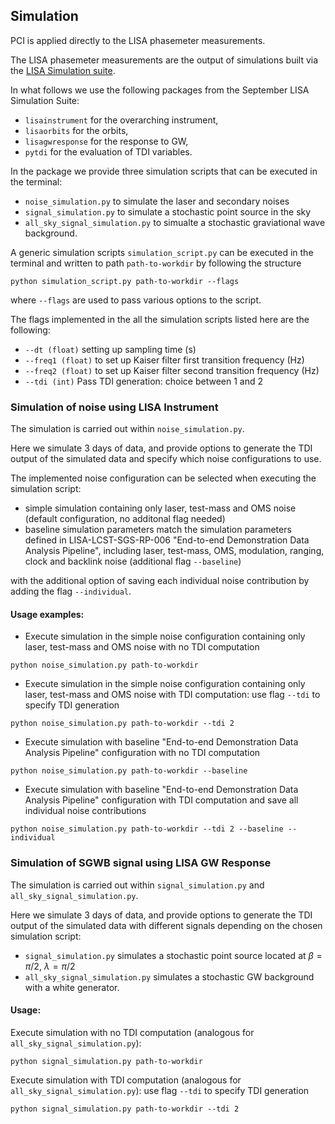 ## Simulation

PCI is applied directly to the LISA phasemeter measurements.

The LISA phasemeter measurements are the output of simulations built via the [LISA Simulation suite](https://gitlab.in2p3.fr/lisa-simulation). 

In what follows we use the following packages from the September LISA Simulation Suite:
- `lisainstrument` for the overarching instrument,
- `lisaorbits` for the orbits,
- `lisagwresponse` for the response to GW,
- `pytdi` for the evaluation of TDI variables.

In the package we provide three simulation scripts that can be executed in the terminal:

- `noise_simulation.py` to simulate the laser and secondary noises
- `signal_simulation.py` to simulate a stochastic point source in the sky
- `all_sky_signal_simulation.py` to simualte a stochastic graviational wave background.


A generic simulation scripts `simulation_script.py` can be executed in the terminal and written to path `path-to-workdir` by following the structure
```shell
python simulation_script.py path-to-workdir --flags
```  
where `--flags` are used to pass various options to the script.

The flags implemented in the all the simulation scripts listed here are the following:
- `--dt (float)` setting up sampling time (s)
- `--freq1 (float)` to set up Kaiser filter first transition frequency (Hz)
- `--freq2 (float)` to set up Kaiser filter second transition frequency (Hz)
- `--tdi (int)` Pass TDI generation: choice between 1 and 2



### Simulation of noise using LISA Instrument

The simulation is carried out within `noise_simulation.py`. 

Here we simulate 3 days of data, and provide options to generate the TDI output of the simulated data and specify which  noise configurations to use.

The implemented noise configuration can be selected when executing the simulation script:
- simple simulation containing only laser, test-mass and OMS noise (default configuration, no additonal flag needed)
- baseline simulation parameters match the simulation parameters defined in 
LISA-LCST-SGS-RP-006 "End-to-end Demonstration Data Analysis Pipeline", including laser, test-mass, OMS, modulation, ranging, clock and backlink noise (additional flag `--baseline`)

with the additional option of saving each individual noise contribution by adding the flag `--individual`.

#### Usage examples:
- Execute simulation in the simple noise configuration containing only laser, test-mass and OMS noise with no TDI computation 
```shell
python noise_simulation.py path-to-workdir
```        

- Execute simulation in the simple noise configuration containing only laser, test-mass and OMS noise with TDI computation: use flag `--tdi` to specify TDI generation 
```shell
python noise_simulation.py path-to-workdir --tdi 2   
```        

- Execute simulation with baseline "End-to-end Demonstration Data Analysis Pipeline" configuration with no TDI computation 
```shell   
python noise_simulation.py path-to-workdir --baseline
```        

- Execute simulation with baseline "End-to-end Demonstration Data Analysis Pipeline" configuration with TDI computation and save all individual noise contributions
```shell   
python noise_simulation.py path-to-workdir --tdi 2 --baseline --individual
```

### Simulation of SGWB signal using LISA GW Response

The simulation is carried out within `signal_simulation.py` and `all_sky_signal_simulation.py`.

Here we simulate 3 days of data, and provide options to generate the TDI output of the simulated data with different signals depending on the chosen simulation script:
- `signal_simulation.py` simulates a stochastic point source located at $\beta = \pi/2$, $\lambda = \pi/2$
- `all_sky_signal_simulation.py` simulates a stochastic GW background with a white generator.

#### Usage:
Execute simulation with no TDI computation (analogous for `all_sky_signal_simulation.py`):
```shell
python signal_simulation.py path-to-workdir
```        

Execute simulation with TDI computation (analogous for `all_sky_signal_simulation.py`): use flag `--tdi` to specify TDI generation 
```shell   
python signal_simulation.py path-to-workdir --tdi 2   
```